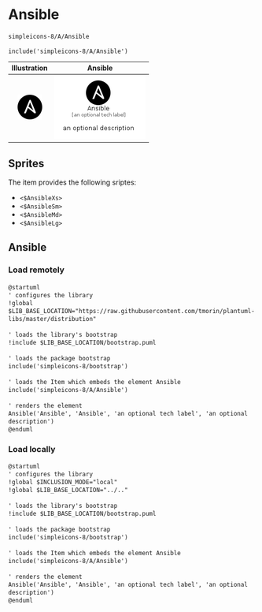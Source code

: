 # Ansible


```text
simpleicons-8/A/Ansible
```

```text
include('simpleicons-8/A/Ansible')
```



| Illustration | Ansible |
| :---: | :---: |
| ![illustration for Illustration](../../simpleicons-8/A/Ansible.png) | ![illustration for Ansible](../../simpleicons-8/A/Ansible.Local.png) |



## Sprites
The item provides the following sriptes:

- `<$AnsibleXs>`
- `<$AnsibleSm>`
- `<$AnsibleMd>`
- `<$AnsibleLg>`





## Ansible

### Load remotely
```plantuml
@startuml
' configures the library
!global $LIB_BASE_LOCATION="https://raw.githubusercontent.com/tmorin/plantuml-libs/master/distribution"

' loads the library's bootstrap
!include $LIB_BASE_LOCATION/bootstrap.puml

' loads the package bootstrap
include('simpleicons-8/bootstrap')

' loads the Item which embeds the element Ansible
include('simpleicons-8/A/Ansible')

' renders the element
Ansible('Ansible', 'Ansible', 'an optional tech label', 'an optional description')
@enduml
```

### Load locally
```plantuml
@startuml
' configures the library
!global $INCLUSION_MODE="local"
!global $LIB_BASE_LOCATION="../.."

' loads the library's bootstrap
!include $LIB_BASE_LOCATION/bootstrap.puml

' loads the package bootstrap
include('simpleicons-8/bootstrap')

' loads the Item which embeds the element Ansible
include('simpleicons-8/A/Ansible')

' renders the element
Ansible('Ansible', 'Ansible', 'an optional tech label', 'an optional description')
@enduml
```

